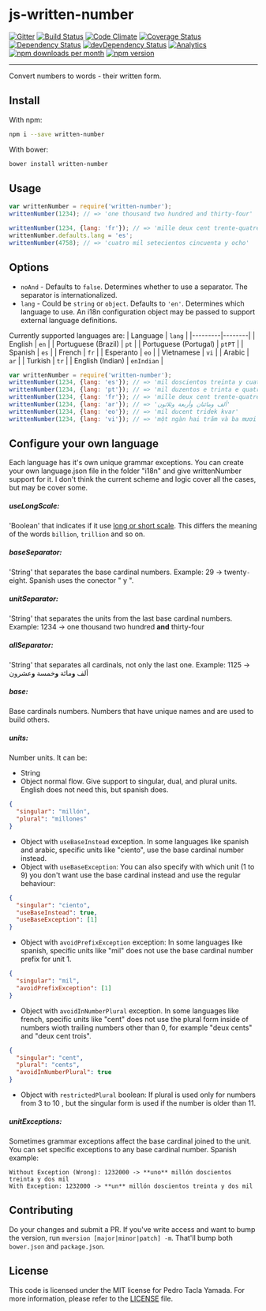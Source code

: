 # js-written-number
[![Gitter](https://badges.gitter.im/Join%20Chat.svg)](https://gitter.im/yamadapc/js-written-number?utm_source=badge&utm_medium=badge&utm_campaign=pr-badge)
[![Build Status](https://secure.travis-ci.org/yamadapc/js-written-number.png?branch=master)](http://travis-ci.org/yamadapc/js-written-number)
[![Code Climate](https://codeclimate.com/github/yamadapc/js-written-number.png)](https://codeclimate.com/github/yamadapc/js-written-number)
[![Coverage Status](https://coveralls.io/repos/yamadapc/js-written-number/badge.png?branch=master)](https://coveralls.io/r/yamadapc/js-written-number?branch=master)
[![Dependency Status](https://david-dm.org/yamadapc/js-written-number.png)](https://david-dm.org/yamadapc/js-written-number)
[![devDependency Status](https://david-dm.org/yamadapc/js-written-number/dev-status.png)](https://david-dm.org/yamadapc/js-written-number#info=devDependencies)
[![Analytics](https://ga-beacon.appspot.com/UA-54450544-1/js-written-number/README)](https://github.com/igrigorik/ga-beacon)
[![npm downloads per month](http://img.shields.io/npm/dm/written-number.svg)](https://www.npmjs.org/package/written-number)
[![npm version](https://img.shields.io/npm/v/written-number.svg)](https://www.npmjs.org/package/written-number)
- - -
Convert numbers to words - their written form.

## Install
With npm:
```bash
npm i --save written-number
```
With bower:
```bash
bower install written-number
```

## Usage
```javascript
var writtenNumber = require('written-number');
writtenNumber(1234); // => 'one thousand two hundred and thirty-four'

writtenNumber(1234, {lang: 'fr'}); // => 'mille deux cent trente-quatre'
writtenNumber.defaults.lang = 'es';
writtenNumber(4758); // => 'cuatro mil setecientos cincuenta y ocho'
```

## Options
- `noAnd` - Defaults to `false`. Determines whether to use a separator. The
  separator is internationalized.
- `lang` - Could be `string` or `object`. Defaults to `'en'`. Determines which
  language to use. An i18n configuration object may be passed to support
  external language definitions.

Currently supported languages are:
| Language | `lang` |
|---------|--------|
| English | `en` |
| Portuguese (Brazil) | `pt` |
| Portuguese (Portugal) | `ptPT` |
| Spanish | `es` |
| French | `fr` |
| Esperanto | `eo` |
| Vietnamese | `vi` |
| Arabic | `ar` |
| Turkish | `tr` |
| English (Indian) | `enIndian` |

```javascript
var writtenNumber = require('written-number');
writtenNumber(1234, {lang: 'es'}); // => 'mil doscientos treinta y cuatro'
writtenNumber(1234, {lang: 'pt'}); // => 'mil duzentos e trinta e quatro'
writtenNumber(1234, {lang: 'fr'}); // => 'mille deux cent trente-quatre'
writtenNumber(1234, {lang: 'ar'}); // => 'ألف ومائتان وأربعة وثلاثون'
writtenNumber(1234, {lang: 'eo'}); // => 'mil ducent tridek kvar'
writtenNumber(1234, {lang: 'vi'}); // => 'một ngàn hai trăm và ba mươi bốn'
```

## Configure your own language
Each language has it's own unique grammar exceptions.  You can create your own language.json file in the folder "i18n" and give writtenNumber support for it. I don't think the current scheme and logic cover all the cases, but may be cover some.

##### useLongScale:
'Boolean' that indicates if it use [long or short scale](http://en.wikipedia.org/wiki/Long_and_short_scales). This differs the meaning of the words `billion`, `trillion` and so on.

##### baseSeparator:
'String' that separates the base cardinal numbers.
Example: 29 -> twenty`-`eight. Spanish uses the conector " y ".

##### unitSeparator:
'String' that separates the units from the last base cardinal numbers.
Example: 1234 -> one thousand two hundred **and** thirty-four

##### allSeparator:
'String' that separates all cardinals, not only the last one.
Example: 1125 -> ألف **و**مائة **و**خمسة **و**عشرون

##### base:
Base cardinals numbers. Numbers that have unique names and are used to build others.

##### units:
Number units.
It can be:
- String
- Object normal flow. Give support to singular, dual, and plural units. English does not need this, but spanish does.
```json
{
  "singular": "millón",
  "plural": "millones"
}
```
- Object with `useBaseInstead` exception.
In some languages like spanish and arabic, specific units like "ciento", use the base cardinal number instead.
- Object with `useBaseException`: You can also specify with which unit (1 to 9) you don't
want use the base cardinal instead and use the regular behaviour:
```json
{
  "singular": "ciento",
  "useBaseInstead": true,
  "useBaseException": [1]
}
```
- Object with `avoidPrefixException` exception:
In some languages like spanish, specific units like "mil" does not use the base
cardinal number prefix for unit 1.
```json
{
  "singular": "mil",
  "avoidPrefixException": [1]
}
```
- Object with `avoidInNumberPlural` exception.
In some languages like french, specific units like "cent" does not use the plural form inside of
numbers wioth trailing numbers other than 0, for example "deux cents" and "deux cent trois".
```json
{
  "singular": "cent",
  "plural": "cents",
  "avoidInNumberPlural": true
}
```
- Object with `restrictedPlural` boolean:
If plural is used only for numbers from 3 to 10 , but the singular form is used if the number is older than 11. 

##### unitExceptions:
Sometimes grammar exceptions affect the base cardinal joined to the unit. You
can set specific exceptions to any base cardinal number.
Spanish example:
```
Without Exception (Wrong): 1232000 -> **uno** millón doscientos treinta y dos mil
With Exception: 1232000 -> **un** millón doscientos treinta y dos mil
```

## Contributing
Do your changes and submit a PR. If you've write access and want to bump the version, run `mversion [major|minor|patch] -m`. That'll bump both `bower.json` and `package.json`.

## License
This code is licensed under the MIT license for Pedro Tacla Yamada. For more information, please refer to the [LICENSE](/LICENSE) file.
